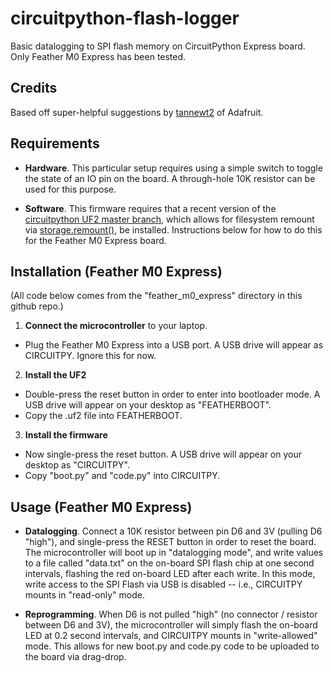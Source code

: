 # circuitpython-flash-logger

Basic datalogging to SPI flash memory on CircuitPython Express board.  Only Feather M0 Express has been tested.

## Credits

Based off super-helpful suggestions by [tannewt2](https://forums.adafruit.com/memberlist.php?mode=viewprofile&u=342057) of Adafruit.


## Requirements

- **Hardware**.  This particular setup requires using a simple switch to toggle the state of an IO pin on the board.  A through-hole 10K resistor can be used for this purpose.

- **Software**.  This firmware requires that a recent version of the [circuitpython UF2 master branch](https://github.com/adafruit/circuitpython/commits/master), which allows for filesystem remount via [storage.remount()](https://circuitpython.readthedocs.io/en/latest/shared-bindings/storage/__init__.html), be installed.  Instructions below for how to do this for the Feather M0 Express board.


## Installation (Feather M0 Express)

(All code below comes from the "feather_m0_express" directory in this github repo.)

1. **Connect the microcontroller** to your laptop.

- Plug the Feather M0 Express into a USB port.  A USB drive will appear as CIRCUITPY.  Ignore this for now. 

2. **Install the UF2**

- Double-press the reset button in order to enter into bootloader mode.  A USB drive will appear on your desktop as "FEATHERBOOT". 
- Copy the .uf2 file into FEATHERBOOT. 

3. **Install the firmware**

- Now single-press the reset button.  A USB drive will appear on your desktop as "CIRCUITPY".
- Copy "boot.py" and "code.py" into CIRCUITPY.

## Usage (Feather M0 Express)

- **Datalogging**.  Connect a 10K resistor between pin D6 and 3V (pulling D6 "high"), and single-press the RESET button in order to reset the board. The microcontroller will boot up in "datalogging mode", and write values to a file called "data.txt" on the on-board SPI flash chip at one second intervals, flashing the red on-board LED after each write.  In this mode, write access to the SPI Flash via USB is disabled -- i.e., CIRCUITPY mounts in "read-only" mode.  

- **Reprogramming**. When D6 is not pulled "high" (no connector / resistor between D6 and 3V), the microcontroller will simply flash the on-board LED at 0.2 second intervals, and CIRCUITPY mounts in "write-allowed" mode.  This allows for new boot.py and code.py code to be uploaded to the board via drag-drop.









